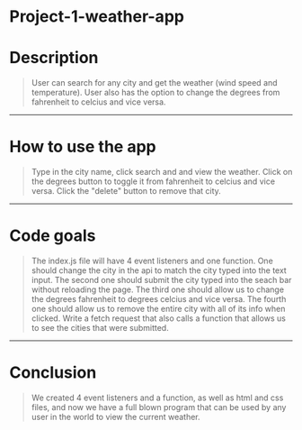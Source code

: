 # Project-1-weather-app

# Description 
> User can search for any city and get the weather (wind speed and temperature). User also has the option to change the degrees from fahrenheit to celcius and vice versa. 
<hr>

# How to use the app
> Type in the city name, click search and and view the weather. 
> Click on the degrees button to toggle it from fahrenheit to celcius and vice versa. 
> Click the "delete" button to remove that city.
<hr>

# Code goals
> The index.js file will have 4 event listeners and one function. 
> One should change the city in the api to match the city typed into the text input.
> The second one should submit the city typed into the seach bar without reloading the page.
> The third one should allow us to change the degrees fahrenheit to degrees celcius and vice versa.
> The fourth one should allow us to remove the entire city with all of its info when clicked.
> Write a fetch request that also calls a function that allows us to see the cities that were submitted.
<hr>

# Conclusion
> We created 4 event listeners and a function, as well as html and css files, and now we have a full blown program that can be used by any user in the world to view the current weather.


